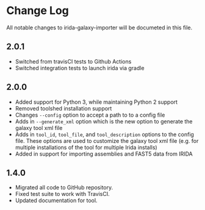 # Change Log

All notable changes to irida-galaxy-importer will be documeted in this file.

## 2.0.1
* Switched from travisCI tests to Github Actions
* Switched integration tests to launch irida via gradle

## 2.0.0

* Added support for Python 3, while maintaining Python 2 support
* Removed toolshed installation support
* Changes `--config` option to accept a path to to a config file
* Adds in `--generate_xml` option which is the new option to generate the galaxy tool xml file
* Adds in `tool_id`, `tool_file`, and `tool_description` options to the config file. These options are used to customize the galaxy tool xml file (e.g. for multiple installations of the tool for multiple Irida installs)
* Added in support for importing assemblies and FAST5 data from IRIDA


## 1.4.0

* Migrated all code to GitHub repository.
* Fixed test suite to work with TravisCI.
* Updated documentation for tool.

